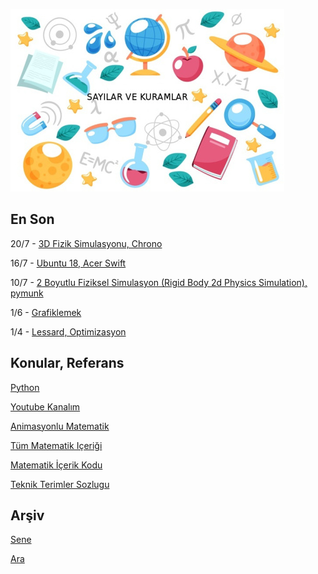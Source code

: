 
![](sk.jpg)

## En Son

20/7 - [3D Fizik Simulasyonu, Chrono](2020/07/chrono-fizik-simulasyon-rigid-body-physics.md)

16/7 - [Ubuntu 18, Acer Swift](2020/07/ubuntu-18-acer-swift.md)

10/7 - [2 Boyutlu Fiziksel Simulasyon (Rigid Body 2d Physics Simulation), pymunk](2020/07/kati-govde-fizik-simulasyon-rigid-body-physics-pymunk.md)

1/6 - [Grafiklemek](2020/02/grafiklemek.md)

1/4 - [Lessard, Optimizasyon](2020/04/lessard.md)

## Konular, Referans

[Python](2016/01/python-dil-ogrenimi.md)

[Youtube Kanalım](https://www.youtube.com/channel/UCMAUsgUq5ODy8kMnJlUBUdQ)

[Animasyonlu Matematik](https://www.youtube.com/channel/UCx64ou5qw0Q9LLkwE8xSNEg)

[Tüm Matematik Içeriği](https://burakbayramli.github.io/dersblog/)

[Matematik İçerik Kodu](https://github.com/burakbayramli/classnotes)

[Teknik Terimler Sozlugu](https://burakbayramli.github.io/dersblog/algs/dict/teknik_terimler_sozlugu.html)

## Arşiv

[Sene](year.md)

[Ara](ara.html)



